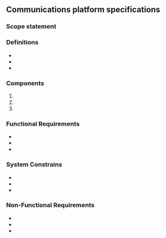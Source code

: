 ## Communications platform specifications
### Scope statement

### Definitions
*
*
*
### Components
1.
2.
3.
### Functional Requirements
* 
*
* 
### System Constrains 
*
* 
* 
### Non-Functional Requirements
* 
*
* 
